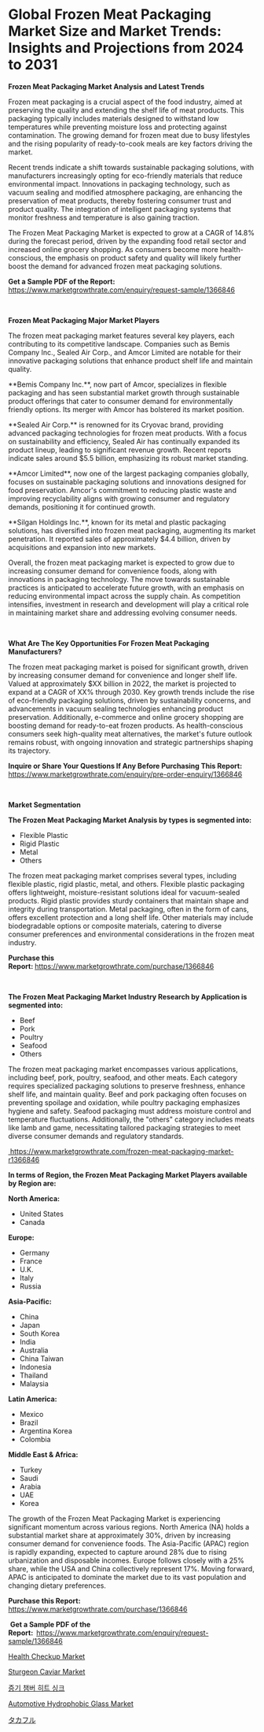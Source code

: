 <p><h1>Global Frozen Meat Packaging Market Size and Market Trends: Insights and Projections from 2024 to 2031</h1></p><p><strong>Frozen Meat Packaging Market Analysis and Latest Trends</strong></p>
<p><p>Frozen meat packaging is a crucial aspect of the food industry, aimed at preserving the quality and extending the shelf life of meat products. This packaging typically includes materials designed to withstand low temperatures while preventing moisture loss and protecting against contamination. The growing demand for frozen meat due to busy lifestyles and the rising popularity of ready-to-cook meals are key factors driving the market.</p><p>Recent trends indicate a shift towards sustainable packaging solutions, with manufacturers increasingly opting for eco-friendly materials that reduce environmental impact. Innovations in packaging technology, such as vacuum sealing and modified atmosphere packaging, are enhancing the preservation of meat products, thereby fostering consumer trust and product quality. The integration of intelligent packaging systems that monitor freshness and temperature is also gaining traction.</p><p>The Frozen Meat Packaging Market is expected to grow at a CAGR of 14.8% during the forecast period, driven by the expanding food retail sector and increased online grocery shopping. As consumers become more health-conscious, the emphasis on product safety and quality will likely further boost the demand for advanced frozen meat packaging solutions.</p></p>
<p><strong>Get a Sample PDF of the Report:&nbsp;</strong> <a href="https://www.marketgrowthrate.com/enquiry/request-sample/1366846">https://www.marketgrowthrate.com/enquiry/request-sample/1366846</a></p>
<p>&nbsp;</p>
<p><strong>Frozen Meat Packaging Major Market Players</strong></p>
<p><p>The frozen meat packaging market features several key players, each contributing to its competitive landscape. Companies such as Bemis Company Inc., Sealed Air Corp., and Amcor Limited are notable for their innovative packaging solutions that enhance product shelf life and maintain quality.</p><p>**Bemis Company Inc.**, now part of Amcor, specializes in flexible packaging and has seen substantial market growth through sustainable product offerings that cater to consumer demand for environmentally friendly options. Its merger with Amcor has bolstered its market position.</p><p>**Sealed Air Corp.** is renowned for its Cryovac brand, providing advanced packaging technologies for frozen meat products. With a focus on sustainability and efficiency, Sealed Air has continually expanded its product lineup, leading to significant revenue growth. Recent reports indicate sales around $5.5 billion, emphasizing its robust market standing.</p><p>**Amcor Limited**, now one of the largest packaging companies globally, focuses on sustainable packaging solutions and innovations designed for food preservation. Amcor's commitment to reducing plastic waste and improving recyclability aligns with growing consumer and regulatory demands, positioning it for continued growth.</p><p>**Silgan Holdings Inc.**, known for its metal and plastic packaging solutions, has diversified into frozen meat packaging, augmenting its market penetration. It reported sales of approximately $4.4 billion, driven by acquisitions and expansion into new markets.</p><p>Overall, the frozen meat packaging market is expected to grow due to increasing consumer demand for convenience foods, along with innovations in packaging technology. The move towards sustainable practices is anticipated to accelerate future growth, with an emphasis on reducing environmental impact across the supply chain. As competition intensifies, investment in research and development will play a critical role in maintaining market share and addressing evolving consumer needs.</p></p>
<p>&nbsp;</p>
<p><strong>What Are The Key Opportunities For Frozen Meat Packaging Manufacturers?</strong></p>
<p><p>The frozen meat packaging market is poised for significant growth, driven by increasing consumer demand for convenience and longer shelf life. Valued at approximately $XX billion in 2022, the market is projected to expand at a CAGR of XX% through 2030. Key growth trends include the rise of eco-friendly packaging solutions, driven by sustainability concerns, and advancements in vacuum sealing technologies enhancing product preservation. Additionally, e-commerce and online grocery shopping are boosting demand for ready-to-eat frozen products. As health-conscious consumers seek high-quality meat alternatives, the market's future outlook remains robust, with ongoing innovation and strategic partnerships shaping its trajectory.</p></p>
<p><strong>Inquire or Share Your Questions If Any Before Purchasing This Report:</strong> <a href="https://www.marketgrowthrate.com/enquiry/pre-order-enquiry/1366846">https://www.marketgrowthrate.com/enquiry/pre-order-enquiry/1366846</a></p>
<p>&nbsp;</p>
<p><strong>Market Segmentation</strong></p>
<p><strong>The Frozen Meat Packaging Market Analysis by types is segmented into:</strong></p>
<p><ul><li>Flexible Plastic</li><li>Rigid Plastic</li><li>Metal</li><li>Others</li></ul></p>
<p><p>The frozen meat packaging market comprises several types, including flexible plastic, rigid plastic, metal, and others. Flexible plastic packaging offers lightweight, moisture-resistant solutions ideal for vacuum-sealed products. Rigid plastic provides sturdy containers that maintain shape and integrity during transportation. Metal packaging, often in the form of cans, offers excellent protection and a long shelf life. Other materials may include biodegradable options or composite materials, catering to diverse consumer preferences and environmental considerations in the frozen meat industry.</p></p>
<p><strong>Purchase this Report:&nbsp;</strong><a href="https://www.marketgrowthrate.com/purchase/1366846">https://www.marketgrowthrate.com/purchase/1366846</a></p>
<p>&nbsp;</p>
<p><strong>The Frozen Meat Packaging Market Industry Research by Application is segmented into:</strong></p>
<p><ul><li>Beef</li><li>Pork</li><li>Poultry</li><li>Seafood</li><li>Others</li></ul></p>
<p><p>The frozen meat packaging market encompasses various applications, including beef, pork, poultry, seafood, and other meats. Each category requires specialized packaging solutions to preserve freshness, enhance shelf life, and maintain quality. Beef and pork packaging often focuses on preventing spoilage and oxidation, while poultry packaging emphasizes hygiene and safety. Seafood packaging must address moisture control and temperature fluctuations. Additionally, the "others" category includes meats like lamb and game, necessitating tailored packaging strategies to meet diverse consumer demands and regulatory standards.</p></p>
<p><a href="https://www.marketgrowthrate.com/frozen-meat-packaging-market-r1366846">&nbsp;https://www.marketgrowthrate.com/frozen-meat-packaging-market-r1366846</a></p>
<p><strong>In terms of Region, the Frozen Meat Packaging Market Players available by Region are:</strong></p>
<p>
    <p> <strong> North America: </strong>
        <ul>
            <li>United States</li>
            <li>Canada</li>
        </ul>
        </p> 
    <p> <strong> Europe: </strong>
        <ul>
            <li>Germany</li>
            <li>France</li>
            <li>U.K.</li>
            <li>Italy</li>
            <li>Russia</li>
        </ul>
        </p> 
    <p> <strong> Asia-Pacific: </strong>
        <ul>
            <li>China</li>
            <li>Japan</li>
            <li>South Korea</li>
            <li>India</li>
            <li>Australia</li>
            <li>China Taiwan</li>
            <li>Indonesia</li>
            <li>Thailand</li>
            <li>Malaysia</li>
        </ul>
        </p> 
    <p> <strong> Latin America: </strong>
        <ul>
            <li>Mexico</li>
            <li>Brazil</li>
            <li>Argentina Korea</li>
            <li>Colombia</li>
        </ul>
        </p> 
    <p> <strong> Middle East & Africa: </strong>
        <ul>
            <li>Turkey</li>
            <li>Saudi</li>
            <li>Arabia</li>
            <li>UAE</li>
            <li>Korea</li>
        </ul>
    </p>
    </p>
<p><p>The growth of the Frozen Meat Packaging Market is experiencing significant momentum across various regions. North America (NA) holds a substantial market share at approximately 30%, driven by increasing consumer demand for convenience foods. The Asia-Pacific (APAC) region is rapidly expanding, expected to capture around 28% due to rising urbanization and disposable incomes. Europe follows closely with a 25% share, while the USA and China collectively represent 17%. Moving forward, APAC is anticipated to dominate the market due to its vast population and changing dietary preferences.</p></p>
<p><strong>Purchase this Report: </strong><a href="https://www.marketgrowthrate.com/purchase/1366846">https://www.marketgrowthrate.com/purchase/1366846</a></p>
<p>&nbsp;<strong>Get a Sample PDF of the Report:&nbsp;&nbsp;</strong><a href="https://www.marketgrowthrate.com/enquiry/request-sample/1366846">https://www.marketgrowthrate.com/enquiry/request-sample/1366846</a></p>
<p><strong></strong></p>
<p><p><a href="https://www.linkedin.com/pulse/health-checkup-market-size-growth-trends-industry-analysis-zrrve?trackingId=LAszU5krQyeOPYxud8dTfg%3D%3D">Health Checkup Market</a></p><p><a href="https://github.com/napierswinnyfg/Market-Research-Report-List-1/blob/main/sturgeon-caviar-market.md">Sturgeon Caviar Market</a></p><p><a href="https://medium.com/@samiaahmed980/%EC%A6%9D%EA%B8%B0-%EC%B1%94%EB%B2%84-%ED%9E%88%ED%8A%B8-%EC%8B%B1%ED%81%AC-%EC%8B%9C%EC%9E%A5-%EC%A0%84%EB%A7%9D-%EB%B0%8F-%EC%8B%9C%EC%9E%A5-%EC%A0%90%EC%9C%A0%EC%9C%A8-%EB%B6%84%EC%84%9D-%EC%84%B1%EC%9E%A5-%EC%B6%94%EC%84%B8-%EB%B0%8F-%EC%8B%9C%EC%9E%A5-%EC%98%88%EC%B8%A1-2024-2031-8d037c49f915?postPublishedType=repub">증기 챔버 히트 싱크</a></p><p><a href="https://issuu.com/reportprime-2/docs/automotive-hydrophobic-glass-market_73f9dcbde40d18">Automotive Hydrophobic Glass Market</a></p><p><a href="https://medium.com/@hopperjosue14/%E6%88%A6%E7%95%A5%E7%9A%84%E6%B4%9E%E5%AF%9F-%E3%82%B0%E3%83%AD%E3%83%BC%E3%83%90%E3%83%AB%E3%82%BF%E3%82%AB%E3%83%95%E3%83%AB%E5%B8%82%E5%A0%B4%E3%81%AE%E3%83%88%E3%83%AC%E3%83%B3%E3%83%89-2024%E5%B9%B4-2031%E5%B9%B4-127%E3%83%9A%E3%83%BC%E3%82%B8%E3%81%AB%E3%82%8F%E3%81%9F%E3%82%8B%E5%86%85%E5%AE%B9-26ae7385111c?postPublishedType=repub">タカフル</a></p></p>